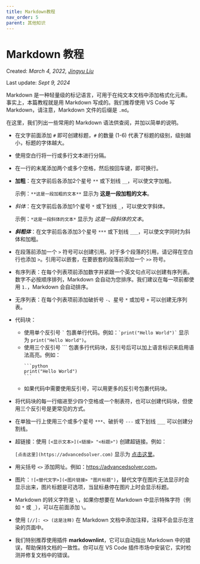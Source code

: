 ```yaml
---
title: Markdown教程
nav_order: 5
parent: 其他知识
---
```


# Markdown 教程

Created: *March 4, 2022, [Jingyu Liu](mailto:381258337@qq.com)*

Last update: *Sept 9, 2024*

Markdown 是一种轻量级的标记语言，可用于在纯文本文档中添加格式化元素。事实上，本篇教程就是用 Markdown 写成的。我们推荐使用 VS Code 写 Markdown，请注意，Markdown 文件的后缀是 `.md`。

在这里，我们列出一些常用的 Markdown 语法供查阅，并加以简单的说明。

- 在文字前面添加 `#` 即可创建标题，`#` 的数量 (1-6) 代表了标题的级别，级别越小，标题的字体越大。

- 使用空白行将一行或多行文本进行分隔。

- 在一行的末尾添加两个或多个空格，然后按回车键，即可换行。

- **加粗**：在文字前后各添加2个星号 `**` 或下划线 `__`，可以使文字加粗。

  示例：`**这是一段加粗的文本**` 显示为 **这是一段加粗的文本**。

- *斜体*：在文字前后各添加1个星号 `*` 或下划线 `_`，可以使文字斜体。

  示例：`*这是一段斜体的文本*` 显示为 *这是一段斜体的文本*。

- ***斜粗体***：在文字前后各添加3个星号 `***` 或下划线 `___`，可以使文字同时为斜体和加粗。

- 在段落前添加一个 `>` 符号可以创建引用。对于多个段落的引用，请记得在空白行也添加 `>`。引用可以嵌套，在要嵌套的段落前添加一个 `>>` 符号。

- 有序列表：在每个列表项前添加数字并紧跟一个英文句点可以创建有序列表。数字不必按顺序排列，Markdown 会自动为您排序。我们建议在每一项前都使用 `1.`，Markdown 会自动排序。

- 无序列表：在每个列表项前添加破折号 `-`、星号 `*` 或加号 `+` 可以创建无序列表。

- 代码块：
  - 使用单个反引号 `` ` `` 包裹单行代码。例如：`` `print("Hello World")` `` 显示为 `print("Hello World")`。
  - 使用三个反引号 \`\`\` 包裹多行代码块，反引号后可以加上语言标识来启用语法高亮。例如：
    ````
    ```python
    print("Hello World")
    ```
    ````
  - 如果代码中需要使用反引号，可以用更多的反引号包裹代码块。

- 将代码块的每一行缩进至少四个空格或一个制表符，也可以创建代码块，但使用三个反引号是更常见的方式。

- 在单独一行上使用三个或多个星号 `***`、破折号 `---` 或下划线 `___` 可以创建分割线。

- 超链接：使用 `[<显示文本>](<链接> "<标题>")` 创建超链接。例如：

  `[点击这里](https://advancedsolver.com)` 显示为 [点击这里](https://advancedsolver.com)。

- 用尖括号 `<>` 添加网址。例如：<https://advancedsolver.com>。

- 图片：`![<替代文字>](<图片链接> "图片标题")`，替代文字在图片无法显示时会显示出来，图片标题是可选项，当鼠标悬停在图片上时会显示标题。

- Markdown 的转义字符是 `\`，如果你想要在 Markdown 中显示特殊字符（例如 `*` 或 `_`），可以在前面添加 `\`。

- 使用 `[//]: <> (这是注释)` 在 Markdown 文档中添加注释，注释不会显示在渲染的页面中。

- 我们特别推荐使用插件 **markdownlint**，它可以自动指出 Markdown 中的错误，帮助保持文档的一致性。你可以在 VS Code 插件市场中安装它，实时检测并修复文档中的错误。
